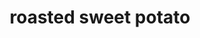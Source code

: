 ---
layout: smileys&emotion
title: roasted sweet potato
emoji: roasted_sweet_potato
permalink: 🍠.html
image: assets/img/3moji/roasted_sweet_potato.png
---